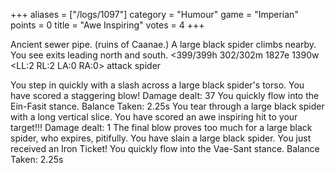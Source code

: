 +++
aliases = ["/logs/1097"]
category = "Humour"
game = "Imperian"
points = 0
title = "Awe Inspiring"
votes = 4
+++

Ancient sewer pipe. (ruins of Caanae.)
A large black spider climbs nearby.
You see exits leading north and south.
<399/399h 302/302m 1827e 1390w <eb> <LL:2 RL:2 LA:0 RA:0> attack spider

You step in quickly with a slash across a large black spider's torso.
You have scored a staggering blow!
Damage dealt: 37
You quickly flow into the Ein-Fasit stance.
Balance Taken: 2.25s
You tear through a large black spider with a long vertical slice.
You have scored an awe inspiring hit to your target!!!
Damage dealt: 1
The final blow proves too much for a large black spider, who expires, 
pitifully.
You have slain a large black spider.
You just received an Iron Ticket!
You quickly flow into the Vae-Sant stance.
Balance Taken: 2.25s
